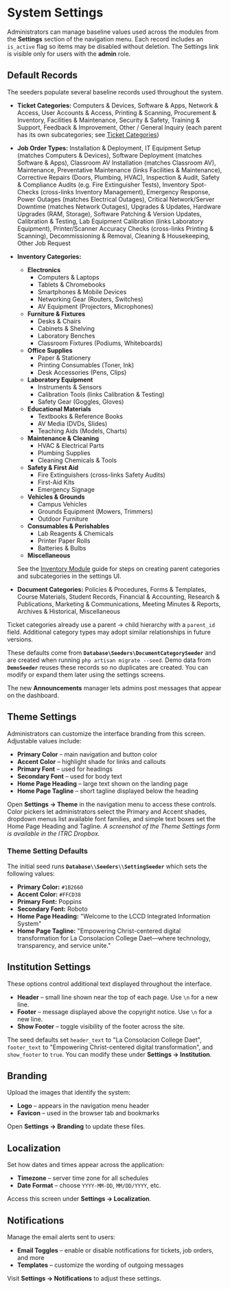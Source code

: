 # System Settings

Administrators can manage baseline values used across the modules from the **Settings** section of the navigation menu. Each record includes an `is_active` flag so items may be disabled without deletion. The Settings link is visible only for users with the **admin** role.

## Default Records
The seeders populate several baseline records used throughout the system.

- **Ticket Categories:** Computers & Devices, Software & Apps, Network & Access, User Accounts & Access, Printing & Scanning, Procurement & Inventory, Facilities & Maintenance, Security & Safety, Training & Support, Feedback & Improvement, Other / General Inquiry (each parent has its own subcategories; see [Ticket Categories](ticket-categories.md))
- **Job Order Types:** Installation & Deployment, IT Equipment Setup (matches Computers & Devices), Software Deployment (matches Software & Apps), Classroom AV Installation (matches Classroom AV), Maintenance, Preventative Maintenance (links Facilities & Maintenance), Corrective Repairs (Doors, Plumbing, HVAC), Inspection & Audit, Safety & Compliance Audits (e.g. Fire Extinguisher Tests), Inventory Spot-Checks (cross-links Inventory Management), Emergency Response, Power Outages (matches Electrical Outages), Critical Network/Server Downtime (matches Network Outages), Upgrades & Updates, Hardware Upgrades (RAM, Storage), Software Patching & Version Updates, Calibration & Testing, Lab Equipment Calibration (links Laboratory Equipment), Printer/Scanner Accuracy Checks (cross-links Printing & Scanning), Decommissioning & Removal, Cleaning & Housekeeping, Other Job Request
- **Inventory Categories:**
  - **Electronics**
    - Computers & Laptops
    - Tablets & Chromebooks
    - Smartphones & Mobile Devices
    - Networking Gear (Routers, Switches)
    - AV Equipment (Projectors, Microphones)
  - **Furniture & Fixtures**
    - Desks & Chairs
    - Cabinets & Shelving
    - Laboratory Benches
    - Classroom Fixtures (Podiums, Whiteboards)
  - **Office Supplies**
    - Paper & Stationery
    - Printing Consumables (Toner, Ink)
    - Desk Accessories (Pens, Clips)
  - **Laboratory Equipment**
    - Instruments & Sensors
    - Calibration Tools (links Calibration & Testing)
    - Safety Gear (Goggles, Gloves)
  - **Educational Materials**
    - Textbooks & Reference Books
    - AV Media (DVDs, Slides)
    - Teaching Aids (Models, Charts)
  - **Maintenance & Cleaning**
    - HVAC & Electrical Parts
    - Plumbing Supplies
    - Cleaning Chemicals & Tools
  - **Safety & First Aid**
    - Fire Extinguishers (cross-links Safety Audits)
    - First-Aid Kits
    - Emergency Signage
  - **Vehicles & Grounds**
    - Campus Vehicles
    - Grounds Equipment (Mowers, Trimmers)
    - Outdoor Furniture
  - **Consumables & Perishables**
    - Lab Reagents & Chemicals
    - Printer Paper Rolls
    - Batteries & Bulbs
  - **Miscellaneous**

  See the [Inventory Module](inventory-module.md#managing-inventory-categories)
  guide for steps on creating parent categories and subcategories in the
  settings UI.
- **Document Categories:** Policies & Procedures, Forms & Templates, Course Materials, Student Records, Financial & Accounting, Research & Publications, Marketing & Communications, Meeting Minutes & Reports, Archives & Historical, Miscellaneous

Ticket categories already use a parent → child hierarchy with a `parent_id` field. Additional category types may adopt similar relationships in future versions.

These defaults come from **`Database\Seeders\DocumentCategorySeeder`** and are created when running `php artisan migrate --seed`. Demo data from **`DemoSeeder`** reuses these records so no duplicates are created. You can modify or expand them later using the settings screens.

The new **Announcements** manager lets admins post messages that appear on the dashboard.

## Theme Settings
Administrators can customize the interface branding from this screen. Adjustable values include:

- **Primary Color** – main navigation and button color
- **Accent Color** – highlight shade for links and callouts
- **Primary Font** – used for headings
- **Secondary Font** – used for body text
- **Home Page Heading** – large text shown on the landing page
- **Home Page Tagline** – short tagline displayed below the heading

Open **Settings → Theme** in the navigation menu to access these controls. Color pickers
let administrators select the Primary and Accent shades, dropdown menus list
available font families, and simple text boxes set the Home Page Heading and
Tagline. *A screenshot of the Theme Settings form is available in the ITRC
Dropbox.*

### Theme Setting Defaults
The initial seed runs **`Database\\Seeders\\SettingSeeder`** which sets the following values:

- **Primary Color:** `#1B2660`
- **Accent Color:** `#FFCD38`
- **Primary Font:** Poppins
- **Secondary Font:** Roboto
- **Home Page Heading:** "Welcome to the LCCD Integrated Information System"
- **Home Page Tagline:** "Empowering Christ-centered digital transformation for La Consolacion College Daet—where technology, transparency, and service unite."

## Institution Settings
These options control additional text displayed throughout the interface.

- **Header** – small line shown near the top of each page. Use `\n` for a new line.
- **Footer** – message displayed above the copyright notice. Use `\n` for a new line.
- **Show Footer** – toggle visibility of the footer across the site.

The seed defaults set `header_text` to "La Consolacion College Daet", `footer_text` to "Empowering Christ-centered digital transformation", and `show_footer` to `true`. You can modify these under **Settings → Institution**.

## Branding
Upload the images that identify the system:

- **Logo** – appears in the navigation menu header
- **Favicon** – used in the browser tab and bookmarks

Open **Settings → Branding** to update these files.

## Localization
Set how dates and times appear across the application:

- **Timezone** – server time zone for all schedules
- **Date Format** – choose `YYYY-MM-DD`, `MM/DD/YYYY`, etc.

Access this screen under **Settings → Localization**.

## Notifications
Manage the email alerts sent to users:

- **Email Toggles** – enable or disable notifications for tickets, job orders, and more
- **Templates** – customize the wording of outgoing messages

Visit **Settings → Notifications** to adjust these settings.
